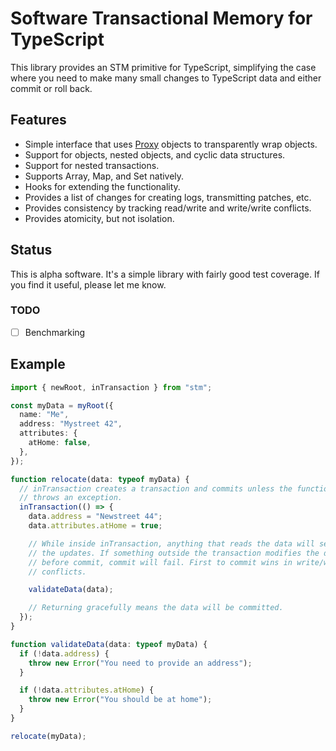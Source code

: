 # Software Transactional Memory for TypeScript

This library provides an STM primitive for TypeScript, simplifying the case where you need to make many small changes to TypeScript data and either commit or roll back.

## Features

- Simple interface that uses [Proxy](https://developer.mozilla.org/en-US/docs/Web/JavaScript/Reference/Global_Objects/Proxy/Proxy) objects to transparently wrap objects.
- Support for objects, nested objects, and cyclic data structures.
- Support for nested transactions.
- Supports Array, Map, and Set natively.
- Hooks for extending the functionality.
- Provides a list of changes for creating logs, transmitting patches, etc.
- Provides consistency by tracking read/write and write/write conflicts.
- Provides atomicity, but not isolation.

## Status

This is alpha software.
It's a simple library with fairly good test coverage.
If you find it useful, please let me know.

### TODO

- [ ] Benchmarking

## Example

```typescript
import { newRoot, inTransaction } from "stm";

const myData = myRoot({
  name: "Me",
  address: "Mystreet 42",
  attributes: {
    atHome: false,
  },
});

function relocate(data: typeof myData) {
  // inTransaction creates a transaction and commits unless the function
  // throws an exception.
  inTransaction(() => {
    data.address = "Newstreet 44";
    data.attributes.atHome = true;

    // While inside inTransaction, anything that reads the data will see
    // the updates. If something outside the transaction modifies the data
    // before commit, commit will fail. First to commit wins in write/write
    // conflicts.

    validateData(data);

    // Returning gracefully means the data will be committed.
  });
}

function validateData(data: typeof myData) {
  if (!data.address) {
    throw new Error("You need to provide an address");
  }

  if (!data.attributes.atHome) {
    throw new Error("You should be at home");
  }
}

relocate(myData);
```
